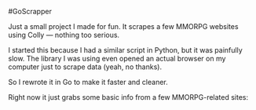 #GoScrapper

Just a small project I made for fun.
It scrapes a few MMORPG websites using Colly
 — nothing too serious.

I started this because I had a similar script in Python, but it was painfully slow.
The library I was using even opened an actual browser on my computer just to scrape data (yeah, no thanks).

So I rewrote it in Go to make it faster and cleaner.

Right now it just grabs some basic info from a few MMORPG-related sites:
